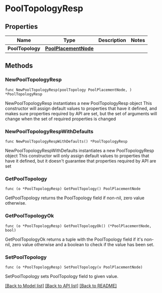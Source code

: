 # PoolTopologyResp

## Properties

Name | Type | Description | Notes
------------ | ------------- | ------------- | -------------
**PoolTopology** | [**PoolPlacementNode**](PoolPlacementNode.md) |  | 

## Methods

### NewPoolTopologyResp

`func NewPoolTopologyResp(poolTopology PoolPlacementNode, ) *PoolTopologyResp`

NewPoolTopologyResp instantiates a new PoolTopologyResp object
This constructor will assign default values to properties that have it defined,
and makes sure properties required by API are set, but the set of arguments
will change when the set of required properties is changed

### NewPoolTopologyRespWithDefaults

`func NewPoolTopologyRespWithDefaults() *PoolTopologyResp`

NewPoolTopologyRespWithDefaults instantiates a new PoolTopologyResp object
This constructor will only assign default values to properties that have it defined,
but it doesn't guarantee that properties required by API are set

### GetPoolTopology

`func (o *PoolTopologyResp) GetPoolTopology() PoolPlacementNode`

GetPoolTopology returns the PoolTopology field if non-nil, zero value otherwise.

### GetPoolTopologyOk

`func (o *PoolTopologyResp) GetPoolTopologyOk() (*PoolPlacementNode, bool)`

GetPoolTopologyOk returns a tuple with the PoolTopology field if it's non-nil, zero value otherwise
and a boolean to check if the value has been set.

### SetPoolTopology

`func (o *PoolTopologyResp) SetPoolTopology(v PoolPlacementNode)`

SetPoolTopology sets PoolTopology field to given value.



[[Back to Model list]](../README.md#documentation-for-models) [[Back to API list]](../README.md#documentation-for-api-endpoints) [[Back to README]](../README.md)


